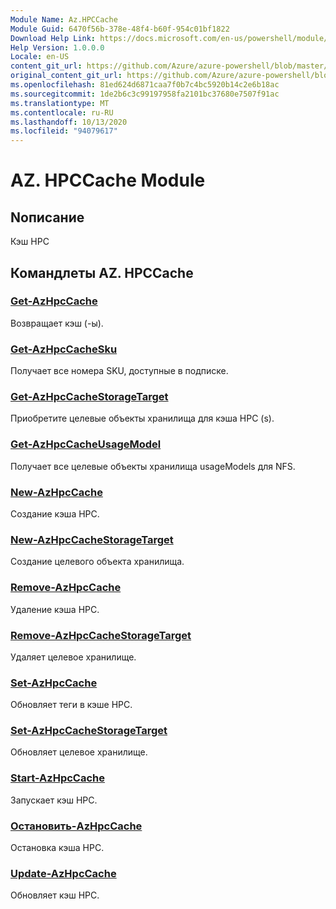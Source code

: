 ```yaml
---
Module Name: Az.HPCCache
Module Guid: 6470f56b-378e-48f4-b60f-954c01bf1822
Download Help Link: https://docs.microsoft.com/en-us/powershell/module/az.hpccache
Help Version: 1.0.0.0
Locale: en-US
content_git_url: https://github.com/Azure/azure-powershell/blob/master/src/HPCCache/HPCCache/help/Az.HPCCache.md
original_content_git_url: https://github.com/Azure/azure-powershell/blob/master/src/HPCCache/HPCCache/help/Az.HPCCache.md
ms.openlocfilehash: 81ed624d6871caa7f0b7c4bc5920b14c2e6b18ac
ms.sourcegitcommit: 1de2b6c3c99197958fa2101bc37680e7507f91ac
ms.translationtype: MT
ms.contentlocale: ru-RU
ms.lasthandoff: 10/13/2020
ms.locfileid: "94079617"
---
```

# AZ. HPCCache Module
## Nописание
Кэш HPC

## Командлеты AZ. HPCCache
### [Get-AzHpcCache](Get-AzHpcCache.md)
Возвращает кэш (-ы).

### [Get-AzHpcCacheSku](Get-AzHpcCacheSku.md)
Получает все номера SKU, доступные в подписке.

### [Get-AzHpcCacheStorageTarget](Get-AzHpcCacheStorageTarget.md)
Приобретите целевые объекты хранилища для кэша HPC (s).

### [Get-AzHpcCacheUsageModel](Get-AzHpcCacheUsageModel.md)
Получает все целевые объекты хранилища usageModels для NFS.

### [New-AzHpcCache](New-AzHpcCache.md)
Создание кэша HPC.

### [New-AzHpcCacheStorageTarget](New-AzHpcCacheStorageTarget.md)
Создание целевого объекта хранилища.

### [Remove-AzHpcCache](Remove-AzHpcCache.md)
Удаление кэша HPC.

### [Remove-AzHpcCacheStorageTarget](Remove-AzHpcCacheStorageTarget.md)
Удаляет целевое хранилище.

### [Set-AzHpcCache](Set-AzHpcCache.md)
Обновляет теги в кэше HPC.

### [Set-AzHpcCacheStorageTarget](Set-AzHpcCacheStorageTarget.md)
Обновляет целевое хранилище.

### [Start-AzHpcCache](Start-AzHpcCache.md)
Запускает кэш HPC.

### [Остановить-AzHpcCache](Stop-AzHpcCache.md)
Остановка кэша HPC.

### [Update-AzHpcCache](Update-AzHpcCache.md)
Обновляет кэш HPC.

